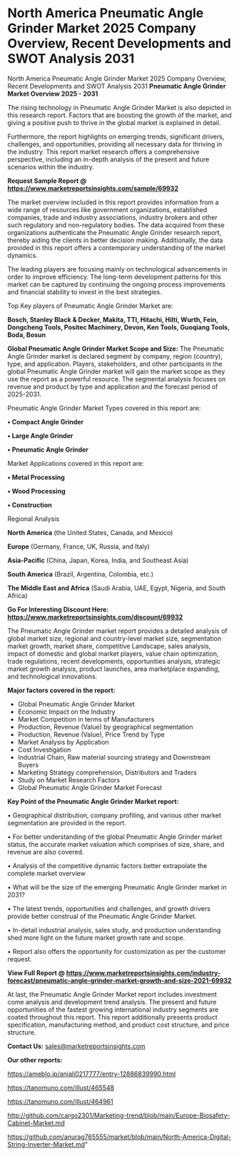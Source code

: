 # North America Pneumatic Angle Grinder Market 2025 Company Overview, Recent Developments and SWOT Analysis 2031
North America Pneumatic Angle Grinder Market 2025 Company Overview, Recent Developments and SWOT Analysis 2031
<Strong> Pneumatic Angle Grinder Market Overview 2025 - 2031</strong>

The rising technology in Pneumatic Angle Grinder Market is also depicted in this research report. Factors that are boosting the growth of the market, and giving a positive push to thrive in the global market is explained in detail.

Furthermore, the report highlights on emerging trends, significant drivers, challenges, and opportunities, providing all necessary data for thriving in the industry. This report market research offers a comprehensive perspective, including an in-depth analysis of the present and future scenarios within the industry.

<strong>Request Sample Report @ <a href=https://www.marketreportsinsights.com/sample/69932>https://www.marketreportsinsights.com/sample/69932</a></strong>

The market overview included in this report provides information from a wide range of resources like government organizations, established companies, trade and industry associations, industry brokers and other such regulatory and non-regulatory bodies. The data acquired from these organizations authenticate the Pneumatic Angle Grinder research report, thereby aiding the clients in better decision making. Additionally, the data provided in this report offers a contemporary understanding of the market dynamics.

The leading players are focusing mainly on technological advancements in order to improve efficiency. The long-term development patterns for this market can be captured by continuing the ongoing process improvements and financial stability to invest in the best strategies.

Top Key players of Pneumatic Angle Grinder Market are:

<strong>Bosch, Stanley Black & Decker, Makita, TTI, Hitachi, Hilti, Wurth, Fein, Dongcheng Tools, Positec Machinery, Devon, Ken Tools, Guoqiang Tools, Boda, Bosun</strong>

<strong><b>Global Pneumatic Angle Grinder Market Scope and Size:</b></strong>
The Pneumatic Angle Grinder market is declared segment by company, region (country), type, and application. Players, stakeholders, and other participants in the global Pneumatic Angle Grinder market will gain the market scope as they use the report as a powerful resource. The segmental analysis focuses on revenue and product by type and application and the forecast period of 2025-2031.

Pneumatic Angle Grinder Market Types covered in this report are:

<strong>• Compact Angle Grinder

• Large Angle Grinder

• Pneumatic Angle Grinder</strong>

Market Applications covered in this report are:

<strong>• Metal Processing

• Wood Processing

• Construction</strong> 

Regional Analysis

<strong>North America</strong> (the United States, Canada, and Mexico)

<strong>Europe</strong> (Germany, France, UK, Russia, and Italy)

<strong>Asia-Pacific</strong> (China, Japan, Korea, India, and Southeast Asia)

<strong>South America</strong> (Brazil, Argentina, Colombia, etc.)

<strong>The Middle East and Africa</strong> (Saudi Arabia, UAE, Egypt, Nigeria, and South Africa)

<strong>Go For Interesting Discount Here: <a href=https://www.marketreportsinsights.com/discount/69932>https://www.marketreportsinsights.com/discount/69932</a></strong>

The Pneumatic Angle Grinder market report provides a detailed analysis of global market size, regional and country-level market size, segmentation market growth, market share, competitive Landscape, sales analysis, impact of domestic and global market players, value chain optimization, trade regulations, recent developments, opportunities analysis, strategic market growth analysis, product launches, area marketplace expanding, and technological innovations.

<strong><b>Major factors covered in the report:</b></strong>
<ul>
  <li>Global Pneumatic Angle Grinder Market </li>
  <li>Economic Impact on the Industry</li>
  <li>Market Competition in terms of Manufacturers</li>
  <li>Production, Revenue (Value) by geographical segmentation</li>
  <li>Production, Revenue (Value), Price Trend by Type</li>
  <li>Market Analysis by Application</li>
  <li>Cost Investigation</li>
  <li>Industrial Chain, Raw material sourcing strategy and Downstream Buyers</li>
  <li>Marketing Strategy comprehension, Distributors and Traders</li>
  <li>Study on Market Research Factors</li>
  <li>Global Pneumatic Angle Grinder Market Forecast</li>
</ul>

<strong><b>Key Point of the Pneumatic Angle Grinder Market report:</b></strong>

• Geographical distribution, company profiling, and various other market segmentation are provided in the report.

• For better understanding of the global Pneumatic Angle Grinder market status, the accurate market valuation which comprises of size, share, and revenue are also covered.

• Analysis of the competitive dynamic factors better extrapolate the complete market overview

• What will be the size of the emerging Pneumatic Angle Grinder market in 2031?

• The latest trends, opportunities and challenges, and growth drivers provide better construal of the Pneumatic Angle Grinder Market.

• In-detail industrial analysis, sales study, and production understanding shed more light on the future market growth rate and scope.

• Report also offers the opportunity for customization as per the customer request.

<strong><b>View Full Report @ <a href=https://www.marketreportsinsights.com/industry-forecast/pneumatic-angle-grinder-market-growth-and-size-2021-69932>https://www.marketreportsinsights.com/industry-forecast/pneumatic-angle-grinder-market-growth-and-size-2021-69932</a></b></strong>


At last, the Pneumatic Angle Grinder Market report includes investment come analysis and development trend analysis. The present and future opportunities of the fastest growing international industry segments are coated throughout this report. This report additionally presents product specification, manufacturing method, and product cost structure, and price structure.

<strong>Contact Us:</strong>
sales@marketreportsinsights.com

<strong>Our other reports:</strong>

<a href=https://ameblo.jp/anjali0217777/entry-12886839990.html>https://ameblo.jp/anjali0217777/entry-12886839990.html</a>

<a href=https://tanomuno.com/illust/465548>https://tanomuno.com/illust/465548</a>

<a href=https://tanomuno.com/illust/464961>https://tanomuno.com/illust/464961</a>

<a href=http://github.com/cargo2301/Marketing-trend/blob/main/Europe-Biosafety-Cabinet-Market.md>http://github.com/cargo2301/Marketing-trend/blob/main/Europe-Biosafety-Cabinet-Market.md</a>

<a href=https://github.com/anurag765555/market/blob/main/North-America-Digital-String-Inverter-Market.md>https://github.com/anurag765555/market/blob/main/North-America-Digital-String-Inverter-Market.md</a>"
